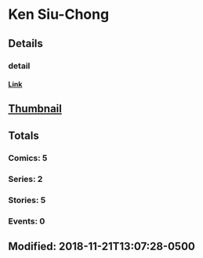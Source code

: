 # Ken  Siu-Chong 
## Details
### detail
#### [Link](http://marvel.com/comics/creators/13599/ken_siu-chong?utm_campaign=apiRef&utm_source=225578a89fc76f3d20fbffda5d17a88d)
## [Thumbnail](http://i.annihil.us/u/prod/marvel/i/mg/b/40/image_not_available.jpg)
## Totals
### Comics: 5
### Series: 2
### Stories: 5
### Events: 0
## Modified: 2018-11-21T13:07:28-0500